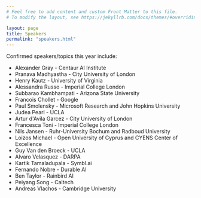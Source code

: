 ```yaml
---
# Feel free to add content and custom Front Matter to this file.
# To modify the layout, see https://jekyllrb.com/docs/themes/#overriding-theme-defaults

layout: page
title: Speakers
permalink: "speakers.html"
---
```



Confirmed speakers/topics this year include:

- Alexander Gray - Centaur AI Institute
- Pranava Madhyastha - City University of London
- Henry Kautz - University of Virginia
- Alessandra Russo - Imperial College London
- Subbarao Kambhampati - Arizona State University
- Francois Chollet - Google
- Paul Smolensky - Microsoft Research and John Hopkins University
- Judea Pearl - UCLA
- Artur d'Avila Garcez - City University of London
- Francesca Toni - Imperial College London
- Nils Jansen - Ruhr-University Bochum and Radboud University
- Loizos Michael - Open University of Cyprus and CYENS Center of Excellence
- Guy Van den Broeck - UCLA
- Alvaro Velasquez - DARPA
- Kartik Tamaladupala - Symbl.ai
- Fernando Nobre - Durable AI
- Ben Taylor - Rainbird AI
- Peiyang Song - Caltech
- Andreas Vlachos - Cambridge University
